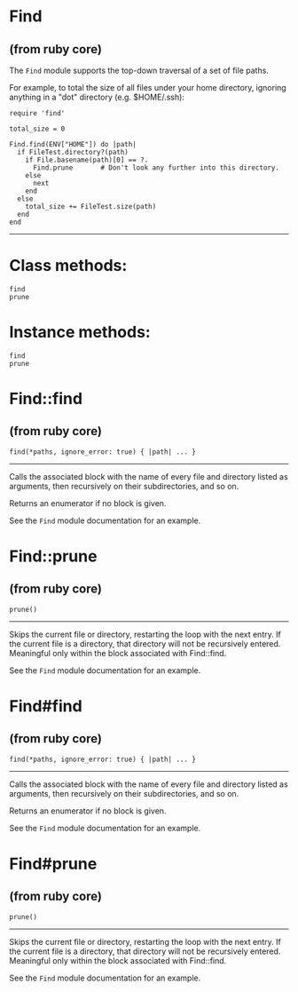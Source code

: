 # Find

(from ruby core)
---
The `Find` module supports the top-down traversal of a set of file paths.

For example, to total the size of all files under your home directory,
ignoring anything in a "dot" directory (e.g. $HOME/.ssh):

    require 'find'

    total_size = 0

    Find.find(ENV["HOME"]) do |path|
      if FileTest.directory?(path)
        if File.basename(path)[0] == ?.
          Find.prune       # Don't look any further into this directory.
        else
          next
        end
      else
        total_size += FileTest.size(path)
      end
    end
---
# Class methods:

    find
    prune

# Instance methods:

    find
    prune

# Find::find

(from ruby core)
---
    find(*paths, ignore_error: true) { |path| ... }

---

Calls the associated block with the name of every file and directory listed as
arguments, then recursively on their subdirectories, and so on.

Returns an enumerator if no block is given.

See the `Find` module documentation for an example.


# Find::prune

(from ruby core)
---
    prune()

---

Skips the current file or directory, restarting the loop with the next entry.
If the current file is a directory, that directory will not be recursively
entered. Meaningful only within the block associated with Find::find.

See the `Find` module documentation for an example.


# Find#find

(from ruby core)
---
    find(*paths, ignore_error: true) { |path| ... }

---

Calls the associated block with the name of every file and directory listed as
arguments, then recursively on their subdirectories, and so on.

Returns an enumerator if no block is given.

See the `Find` module documentation for an example.


# Find#prune

(from ruby core)
---
    prune()

---

Skips the current file or directory, restarting the loop with the next entry.
If the current file is a directory, that directory will not be recursively
entered. Meaningful only within the block associated with Find::find.

See the `Find` module documentation for an example.


